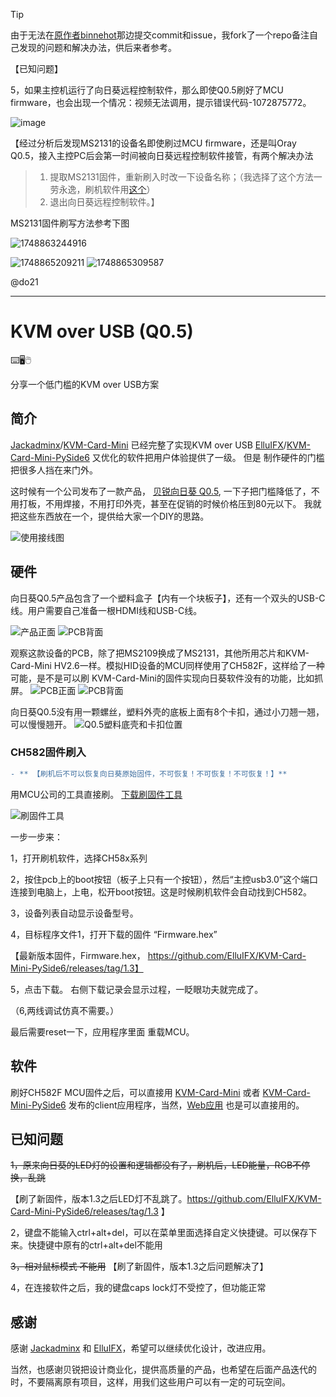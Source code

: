 > [!TIP]
> 由于无法在[原作者binnehot](https://github.com/binnehot/KVM_over_USB_Q05)那边提交commit和issue，我fork了一个repo备注自己发现的问题和解决办法，供后来者参考。

【已知问题】

5，如果主控机运行了向日葵远程控制软件，那么即使Q0.5刷好了MCU firmware，也会出现一个情况：视频无法调用，提示错误代码-1072875772。

![image](https://github.com/user-attachments/assets/132bc636-4271-4a75-b520-3bc3d59a366c)

【经过分析后发现MS2131的设备名即使刷过MCU firmware，还是叫Oray Q0.5，接入主控PC后会第一时间被向日葵远程控制软件接管，有两个解决办法
> 1. 提取MS2131固件，重新刷入时改一下设备名称；（我选择了这个方法一劳永逸，刷机软件用[这个](https://github.com/do21/KVM_over_USB_Q05/raw/refs/heads/patch-1/MS21XX&91XXDownloadTool_1.7.0_BUILD20221024.exe.zip)）
> 2. 退出向日葵远程控制软件。】

MS2131固件刷写方法参考下图

![1748863244916](https://github.com/user-attachments/assets/9ae80e82-8020-4d8e-81fa-6c7c9dea54b2)


![1748865209211](https://github.com/user-attachments/assets/e92a5a75-3782-4e67-add3-54901135b2b0)
![1748865309587](https://github.com/user-attachments/assets/17e5c566-0138-4223-be24-f7d8e6ef8ea5)


@do21

---------------------------------------------------------------------------------------------
# KVM over USB (Q0.5)

⌨️🖥️🖱️

分享一个低门槛的KVM over USB方案

## 简介

[Jackadminx](https://github.com/Jackadminx)/[KVM-Card-Mini](https://github.com/Jackadminx/KVM-Card-Mini) 已经完整了实现KVM over USB
[ElluIFX](https://github.com/ElluIFX)/[KVM-Card-Mini-PySide6](https://github.com/ElluIFX/KVM-Card-Mini-PySide6) 又优化的软件把用户体验提供了一级。
但是 制作硬件的门槛把很多人挡在来门外。

这时候有一个公司发布了一款产品， [贝锐向日葵 Q0.5](https://sunlogin.oray.com/hardware/Q0.5), 一下子把门槛降低了，不用打板，不用焊接，不用打印外壳，甚至在促销的时候价格压到80元以下。
我就把这些东西放在一个，提供给大家一个DIY的思路。

 ![使用接线图](./Document/Images/Sketch.png)


## 硬件

向日葵Q0.5产品包含了一个塑料盒子【内有一个块板子】，还有一个双头的USB-C线。用户需要自己准备一根HDMI线和USB-C线。

![产品正面](./Document/Images/Q05_front.JPG)    ![PCB背面](./Document/Images/Q05_back.jpg)

观察这款设备的PCB，除了把MS2109换成了MS2131，其他所用芯片和KVM-Card-Mini HV2.6一样。模拟HID设备的MCU同样使用了CH582F，这样给了一种可能，是不是可以刷 KVM-Card-Mini的固件实现向日葵软件没有的功能，比如抓屏。
![PCB正面](./Document/Images/PCB1.JPG)    ![PCB背面](./Document/Images/PCB2.JPG)

向日葵Q0.5没有用一颗螺丝，塑料外壳的底板上面有8个卡扣，通过小刀翘一翘，可以慢慢翘开。
 ![Q0.5塑料底壳和卡扣位置](/Document/Images/Q05_box_clip.jpeg)
 
### CH582固件刷入

```diff
- ** 【刷机后不可以恢复向日葵原始固件，不可恢复！不可恢复！不可恢复！】**
```

用MCU公司的工具直接刷。 [下载刷固件工具](https://www.wch.cn/downloads/WCHISPTool_Setup_exe.html) 

![刷固件工具](./Document/Images/03.jpg)

一步一步来：

1，打开刷机软件，选择CH58x系列

2，按住pcb上的boot按钮（板子上只有一个按钮），然后“主控usb3.0”这个端口连接到电脑上，上电，松开boot按钮。这是时候刷机软件会自动找到CH582。

3，设备列表自动显示设备型号。

4，目标程序文件1，打开下载的固件 “Firmware.hex”

【最新版本固件，Firmware.hex， https://github.com/ElluIFX/KVM-Card-Mini-PySide6/releases/tag/1.3】

5，点击下载。 右侧下载记录会显示过程，一眨眼功夫就完成了。

（6,两线调试仿真不需要。） 

最后需要reset一下，应用程序里面 重载MCU。

## 软件

刷好CH582F MCU固件之后，可以直接用 [KVM-Card-Mini](https://github.com/Jackadminx/KVM-Card-Mini) 或者 [KVM-Card-Mini-PySide6](https://github.com/ElluIFX/KVM-Card-Mini-PySide6) 发布的client应用程序，当然，[Web应用](https://webclient.0x8991.com/) 也是可以直接用的。

## 已知问题

~~1，原来向日葵的LED灯的设置和逻辑都没有了，刷机后，LED能量，RGB不停换，乱跳~~

【刷了新固件，版本1.3之后LED灯不乱跳了。https://github.com/ElluIFX/KVM-Card-Mini-PySide6/releases/tag/1.3 】

2，键盘不能输入ctrl+alt+del，可以在菜单里面选择自定义快捷键。可以保存下来。快捷键中原有的ctrl+alt+del不能用

~~3，相对鼠标模式 不能用~~
【刷了新固件，版本1.3之后问题解决了】

4，在连接软件之后，我的键盘caps lock灯不受控了，但功能正常

## 感谢

感谢 [Jackadminx](https://github.com/Jackadminx) 和 [ElluIFX](https://github.com/ElluIFX)，希望可以继续优化设计，改进应用。

当然，也感谢贝锐把设计商业化，提供高质量的产品，也希望在后面产品迭代的时，不要隔离原有项目，这样，用我们这些用户可以有一定的可玩空间。

